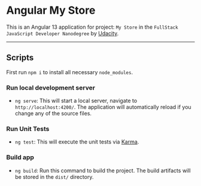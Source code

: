# Angular My Store

This is an Angular 13 application for project: `My Store` in the `FullStack JavaScript Developer Nanodegree` by [Udacity](udacity.com).

---

## Scripts
First run `npm i` to install all necessary `node_modules`.

### Run local development server
* `ng serve`: This will start a local server, navigate to `http://localhost:4200/`. The application will automatically reload if you change any of the source files.

### Run Unit Tests
* `ng test`: This will execute the unit tests via [Karma](https://karma-runner.github.io).

### Build app
* `ng build`: Run this command to build the project. The build artifacts will be stored in the `dist/` directory.
